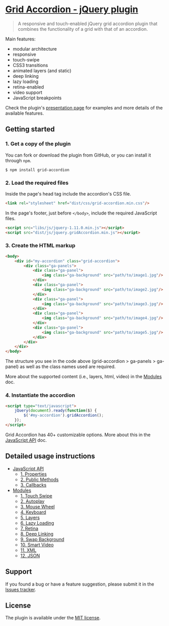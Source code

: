 # [Grid Accordion - jQuery plugin](http://bqworks.net/grid-accordion/) #

>A responsive and touch-enabled jQuery grid accordion plugin that combines the functionality of a grid with that of an accordion.

Main features: 

* modular architecture
* responsive
* touch-swipe
* CSS3 transitions
* animated layers (and static)
* deep linking
* lazy loading
* retina-enabled
* video support
* JavaScript breakpoints 

Check the plugin's [presentation page](http://bqworks.net/grid-accordion/) for examples and more details of the available features.

## Getting started ##

### 1. Get a copy of the plugin ###

You can fork or download the plugin from GitHub, or you can install it through `npm`.

```
$ npm install grid-accordion
```

### 2. Load the required files ###

Inside the page's head tag include the accordion's CSS file.

```html
<link rel="stylesheet" href="dist/css/grid-accordion.min.css"/>
```

In the page's footer, just before <code>&lt;/body&gt;</code>, include the required JavaScript files.

```html
<script src="libs/js/jquery-1.11.0.min.js"></script>
<script src="dist/js/jquery.gridAccordion.min.js"></script>
```

### 3. Create the HTML markup ###

```html
<body>
	<div id="my-accordion" class="grid-accordion">
		<div class="ga-panels">
			<div class="ga-panel">
				<img class="ga-background" src="path/to/image1.jpg"/>
			</div>
			<div class="ga-panel">
				<img class="ga-background" src="path/to/image2.jpg"/>
			</div>
			<div class="ga-panel">
				<img class="ga-background" src="path/to/image3.jpg"/>
			</div>
			<div class="ga-panel">
				<img class="ga-background" src="path/to/image4.jpg"/>
			</div>
			<div class="ga-panel">
				<img class="ga-background" src="path/to/image5.jpg"/>
			</div>
		</div>
    </div>
</body>
```

The structure you see in the code above (grid-accordion > ga-panels > ga-panel) as well as the class names used are required.

More about the supported content (i.e., layers, html, video) in the [Modules](docs/modules.md#modules) doc.

### 4. Instantiate the accordion ###

```html
<script type="text/javascript">
	jQuery(document).ready(function($) {
		$('#my-accordion').gridAccordion();
	});
</script>
```

Grid Accordion has 40+ customizable options. More about this in the [JavaScript API](docs/api.md#javascript-api) doc.

## Detailed usage instructions ##

* [JavaScript API](docs/api.md#javascript-api)
	* [1. Properties](docs/api.md#1-properties)
	* [2. Public Methods](docs/api.md#2-public-methods)
	* [3. Callbacks](docs/api.md#3-callbacks)
* [Modules](docs/modules.md#modules)
	* [1. Touch Swipe](docs/modules.md#1-touch-swipe)
	* [2. Autoplay](docs/modules.md#2-autoplay)
	* [3. Mouse Wheel](docs/modules.md#3-mouse-wheel)
	* [4. Keyboard](docs/modules.md#4-keyboard)
	* [5. Layers](docs/modules.md#5-layers)
	* [6. Lazy Loading](docs/modules.md#6-lazy-loading)	
	* [7. Retina](docs/modules.md#7-retina)
	* [8. Deep Linking](docs/modules.md#8-deep-linking)
	* [9. Swap Background](docs/modules.md#9-swap-background)
	* [10. Smart Video](docs/modules.md#10-smart-video)
	* [11. XML](docs/modules.md#11-xml)
	* [12. JSON](docs/modules.md#12-json)

## Support ##

If you found a bug or have a feature suggestion, please submit it in the [Issues tracker](https://github.com/bqworks/grid-accordion-js/issues).

## License ##

The plugin is available under the <a href="http://opensource.org/licenses/MIT">MIT license</a>.